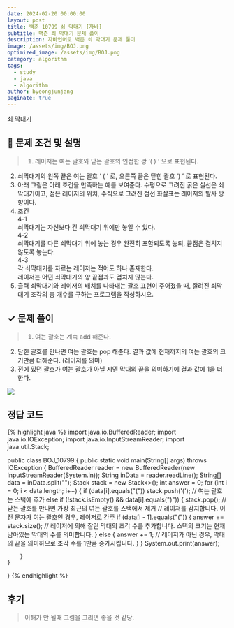 ```yaml
---
date: 2024-02-20 00:00:00
layout: post
title: 백준 10799 쇠 막대기 [자바]
subtitle: 백준 쇠 막대기 문제 풀이
description: 자바언어로 백준 쇠 막대기 문제 풀이
image: /assets/img/BOJ.png
optimized_image: /assets/img/BOJ.png
category: algorithm
tags:
  - study
  - java
  - algorithm
author: byeongjunjang
paginate: true
---
```


<a href="https://www.acmicpc.net/problem/10799">쇠 막대기</a>

## 📌 문제 조건 및 설명
> 1. 레이저는 여는 괄호와 닫는 괄호의 인접한 쌍 ‘( ) ’ 으로 표현된다. 
2. 쇠막대기의 왼쪽 끝은 여는 괄호 ‘ ( ’ 로, 오른쪽 끝은 닫힌 괄호 ‘) ’ 로 표현된다.
3.	아래 그림은 아래 조건을 만족하는 예를 보여준다. 수평으로 그려진 굵은 실선은 쇠막대기이고, 점은 레이저의 위치, 수직으로 그려진 점선 화살표는 레이저의 발사 방향이다.
4. 조건  
4-1  
쇠막대기는 자신보다 긴 쇠막대기 위에만 놓일 수 있다.  
4-2  
쇠막대기를 다른 쇠막대기 위에 놓는 경우 완전히 포함되도록 놓되, 끝점은 겹치지 않도록 놓는다.  
4-3  
각 쇠막대기를 자르는 레이저는 적어도 하나 존재한다.  
레이저는 어떤 쇠막대기의 양 끝점과도 겹치지 않는다.
5. 출력
쇠막대기와 레이저의 배치를 나타내는 괄호 표현이 주어졌을 때, 잘려진 쇠막대기 조각의 총 개수를 구하는 프로그램을 작성하시오.

## ✓ 문제 풀이
> 1. 여는 괄호는 계속 add 해준다.
2.	닫힌 괄호를 만나면 여는 괄호는 pop 해준다. 결과 값에 현재까지의 여는 괄호의 크기만큼 더해준다.
	(레이저를 의미)
3. 전에 있던 괄호가 여는 괄호가 아닐 시엔 막대의 끝을 의미하기에 결과 값에 1을 더한다.

![](https://velog.velcdn.com/images/junified7/post/a93d0312-7e9c-42e3-8011-cae3d3d035c6/image.png)

## 정답 코드

{% highlight java %}
import java.io.BufferedReader;
import java.io.IOException;
import java.io.InputStreamReader;
import java.util.Stack;

public class BOJ_10799 {
    public static void main(String[] args) throws IOException {
        BufferedReader reader = new BufferedReader(new InputStreamReader(System.in));
        String inData = reader.readLine();
        String[] data = inData.split("");
        Stack <Character> stack = new Stack<>();
        int answer = 0;
        for (int i = 0; i < data.length; i++) {
            if (data[i].equals("(")) stack.push('(');  // 여는 괄호는 스택에 추가
            else if (!stack.isEmpty() && data[i].equals(")")) {
                stack.pop();  // 닫는 괄호를 만나면 가장 최근의 여는 괄호를 스택에서 제거
                // 레이저를 감지합니다. 이전 문자가 여는 괄호인 경우, 레이저로 간주
                if (data[i - 1].equals("(")) {
                    answer += stack.size();
                    // 레이저에 의해 잘린 막대의 조각 수를 추가합니다. 스택의 크기는 현재 남아있는 막대의 수를 의미합니다.
                } else {
                    answer += 1;
                    // 레이저가 아닌 경우, 막대의 끝을 의미하므로 조각 수를 1만큼 증가시킵니다.
                }
            }
            System.out.print(answer);

        }
    }
}
{% endhighlight %}

## 후기

> 이해가 안 될때 그림을 그리면 좋을 것 같당.